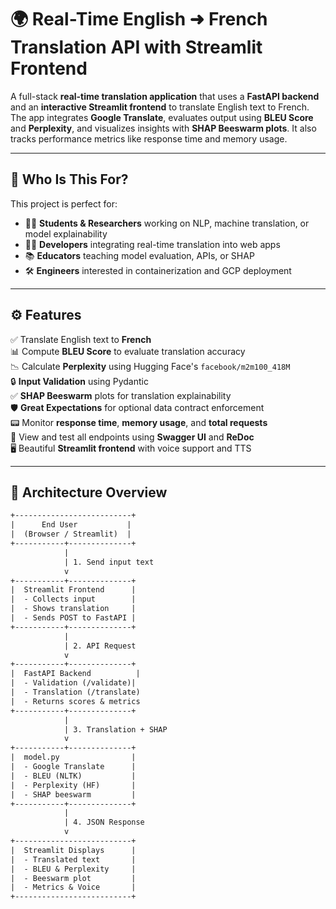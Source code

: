 # 🌍 Real-Time English ➜ French Translation API with Streamlit Frontend

A full-stack **real-time translation application** that uses a **FastAPI backend** and an **interactive Streamlit frontend** to translate English text to French. The app integrates **Google Translate**, evaluates output using **BLEU Score** and **Perplexity**, and visualizes insights with **SHAP Beeswarm plots**. It also tracks performance metrics like response time and memory usage.

---

## 👥 Who Is This For?

This project is perfect for:

- 🧑‍🎓 **Students & Researchers** working on NLP, machine translation, or model explainability  
- 👨‍💻 **Developers** integrating real-time translation into web apps  
- 📚 **Educators** teaching model evaluation, APIs, or SHAP  
- 🛠️ **Engineers** interested in containerization and GCP deployment  

---

## ⚙️ Features

✅ Translate English text to **French**  
📊 Compute **BLEU Score** to evaluate translation accuracy  
📉 Calculate **Perplexity** using Hugging Face's `facebook/m2m100_418M`  
🔒 **Input Validation** using Pydantic  
✅ **SHAP Beeswarm** plots for translation explainability  
🛡️ **Great Expectations** for optional data contract enforcement  
📟 Monitor **response time**, **memory usage**, and **total requests**  
🧪 View and test all endpoints using **Swagger UI** and **ReDoc**  
🖥️ Beautiful **Streamlit frontend** with voice support and TTS  

---

## 🧱 Architecture Overview

```txt
+--------------------------+
|      End User           |
|  (Browser / Streamlit)  |
+-----------+--------------+
            |
            | 1. Send input text
            v
+-----------+--------------+
|  Streamlit Frontend      |
|  - Collects input        |
|  - Shows translation     |
|  - Sends POST to FastAPI |
+-----------+--------------+
            |
            | 2. API Request
            v
+-----------+--------------+
|  FastAPI Backend          |
|  - Validation (/validate)|
|  - Translation (/translate)
|  - Returns scores & metrics
+-----------+--------------+
            |
            | 3. Translation + SHAP
            v
+-----------+--------------+
|  model.py                |
|  - Google Translate      |
|  - BLEU (NLTK)           |
|  - Perplexity (HF)       |
|  - SHAP beeswarm         |
+-----------+--------------+
            |
            | 4. JSON Response
            v
+--------------------------+
|  Streamlit Displays      |
|  - Translated text       |
|  - BLEU & Perplexity     |
|  - Beeswarm plot         |
|  - Metrics & Voice       |
+--------------------------+
